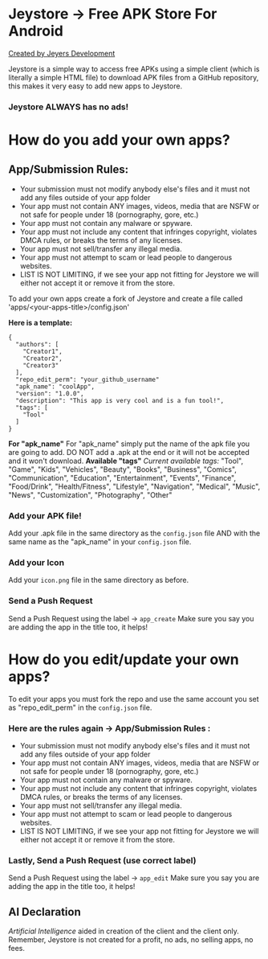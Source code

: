# Jeystore -> Free APK Store For Android
[Created by Jeyers Development](https://jd.pnc3.net)

Jeystore is a simple way to access free APKs using a simple client (which is literally a simple HTML file) to download APK files from a GitHub repository, this makes it very easy to add new apps to Jeystore. 
### Jeystore ALWAYS has no ads!

# How do you add your own apps?
## App/Submission Rules:

- Your submission must not modify anybody else's files and it must not add any files outside of your app folder
 - Your app must not contain ANY images, videos, media that are NSFW or not safe for people under 18 (pornography, gore, etc.)
 - Your app must not contain any malware or spyware.
 - Your app must not include any content that infringes copyright, violates DMCA rules, or breaks the terms of any licenses.
 - Your app must not sell/transfer any illegal media.
 - Your app must not attempt to scam or lead people to dangerous websites.
 - LIST IS NOT LIMITING, if we see your app not fitting for Jeystore we will either not accept it or remove it from the store.

To add your own apps create a fork of Jeystore and create a file called 'apps/\<your-apps-title\>/config.json'

**Here is a template:**

    {
      "authors": [
        "Creator1",
        "Creator2",
        "Creator3"
      ],
      "repo_edit_perm": "your_github_username"
      "apk_name": "coolApp",
      "version": "1.0.0",
      "description": "This app is very cool and is a fun tool!",
      "tags": [
        "Tool"
      ]
    }

 **For "apk_name"**
For "apk_name" simply put the name of the apk file you are going to add.
DO NOT add a .apk at the end or it will not be accepted and it won't download.
**Available "tags"**
*Current available tags:*
"Tool", "Game", "Kids", "Vehicles", "Beauty", "Books", "Business", "Comics",
  "Communication", "Education", "Entertainment", "Events", "Finance", "Food/Drink", "Health/Fitness",
  "Lifestyle", "Navigation", "Medical", "Music", "News", "Customization", "Photography", "Other"
  
 ### Add your APK file!
 Add your .apk file in the same directory as the `config.json` file AND with the same name as the "apk_name" in your `config.json` file.
  ### Add your Icon
Add your `icon.png` file in the same directory as before.
  ### Send a Push Request
Send a Push Request using the label -> `app_create`
Make sure you say you are adding the app in the title too, it helps!



# How do you edit/update your own apps?
To edit your apps you must fork the repo and use the same account you set as "repo_edit_perm" in the `config.json` file.

### Here are the rules again -> App/Submission Rules :

- Your submission must not modify anybody else's files and it must not add any files outside of your app folder
 - Your app must not contain ANY images, videos, media that are NSFW or not safe for people under 18 (pornography, gore, etc.)
 - Your app must not contain any malware or spyware.
 - Your app must not include any content that infringes copyright, violates DMCA rules, or breaks the terms of any licenses.
 - Your app must not sell/transfer any illegal media.
 - Your app must not attempt to scam or lead people to dangerous websites.
 - LIST IS NOT LIMITING, if we see your app not fitting for Jeystore we will either not accept it or remove it from the store.

  ### Lastly, Send a Push Request (use correct label)
Send a Push Request using the label -> `app_edit`
Make sure you say you are adding the app in the title too, it helps!

## AI Declaration
*Artificial Intelligence* aided in creation of the client and the client only.
Remember, Jeystore is not created for a profit, no ads, no selling apps, no fees.
